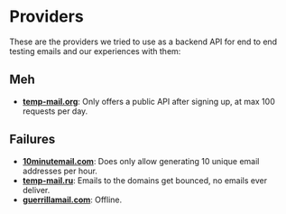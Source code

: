 # Providers

These are the providers we tried to use as a backend API for end to end testing emails and our experiences with them:

## Meh

- [**temp-mail.org**](https://temp-mail.org/): Only offers a public API after signing up, at max 100 requests per day.

## Failures

- [**10minutemail.com**](http://10minutemail.com/): Does only allow generating 10 unique email addresses per hour.
- [**temp-mail.ru**](https://temp-mail.ru/): Emails to the domains get bounced, no emails ever deliver.
- [**guerrillamail.com**](https://www.guerrillamail.com/): Offline.
